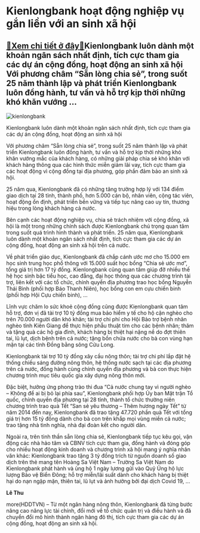 Kienlongbank hoạt động nghiệp vụ gắn liền với an sinh xã hội
============================================================

[:gift:Xem chi tiết ở đây:gift:](https://hddtvn.com/kienlongbank-hoat-dong-nghiep-vu-gan-lien-voi-an-sinh-xa-hoi/)Kienlongbank luôn dành một khoản ngân sách nhất định, tích cực tham gia các dự án cộng đồng, hoạt động an sinh xã hội Với phương châm “Sẵn lòng chia sẻ”, trong suốt 25 năm thành lập và phát triển Kienlongbank luôn đồng hành, tư vấn và hỗ trợ kịp thời những khó khăn vướng …
---------------------------------------------------------------------------------------------------------------------------------------------------------------------------------------------------------------------------------------------------------------------------------





![kienlongbank](https://hddtvn.com/wp-content/uploads/2021/01/2327_Kienlongbank_giao_dich_voi_khach_hang_3.jpg "kienlongbank")


Kienlongbank luôn dành một khoản ngân sách nhất định, tích cực tham gia các dự án cộng đồng, hoạt động an sinh xã hội



Với phương châm “Sẵn lòng chia sẻ”, trong suốt 25 năm thành lập và phát triển Kienlongbank luôn đồng hành, tư vấn và hỗ trợ kịp thời những khó khăn vướng mắc của khách hàng, có những giải pháp chia sẻ khó khăn với khách hàng thông qua các hình thức miễn giảm lãi vay, tích cực tham gia các hoạt động vì cộng đồng tại địa phương, góp phần đảm bảo an sinh xã hội.


25 năm qua, Kienlongbank đã có những tăng trưởng hợp lý với 134 điểm giao dịch tại 28 tỉnh, thành phố, hơn 5.000 cán bộ, nhân viên, cộng tác viên, hoạt động ổn định, phát triển bền vững và tiếp tục nâng cao uy tín, thương hiệu trong lòng khách hàng cả nước.


Bên cạnh các hoạt động nghiệp vụ, chia sẻ trách nhiệm với cộng đồng, xã hội là một trong những chính sách được Kienlongbank chú trọng quan tâm trong suốt quá trình hình thành và phát triển. 25 năm qua, Kienlongbank luôn dành một khoản ngân sách nhất định, tích cực tham gia các dự án cộng đồng, hoạt động an sinh xã hội trên cả nước.


Về phát triển giáo dục, Kienlongbank đã chắp cánh ước mơ cho 15.000 em học sinh trung học phổ thông với 15.000 suất học bổng “Chia sẻ ước mơ”, tổng giá trị hơn 17 tỷ đồng. Kienlongbank cũng quan tâm giúp đỡ nhiều thế hệ học sinh bậc tiểu học, cao đẳng, đại học thông qua các chương trình tài trợ, liên kết với các tổ chức, chính quyền địa phương trao học bổng Nguyễn Thái Bình (phối hợp Báo Thanh Niên), học bổng con em cựu chiến binh (phối hợp Hội Cựu chiến binh), …


Lĩnh vực chăm lo sức khoẻ cộng đồng cũng được Kienlongbank quan tâm hỗ trợ, đơn vị đã tài trợ 10 tỷ đồng mua bảo hiểm y tế cho hộ cận nghèo cho trên 70.000 người dân khó khăn; tài trợ chi phí cho Hội Bảo trợ bệnh nhân nghèo tỉnh Kiên Giang để thực hiện phẫu thuật tim cho các bệnh nhân; thăm và tặng quà các hộ gia đình, khách hàng bị thiệt hại nặng nề do đợt thiên tai, lũ lụt, dịch bệnh trên cả nước; tặng bồn chứa nước cho bà con vùng hạn mặn tại các tỉnh Đồng bằng sông Cửu Long.


Kienlongbank tài trợ 10 tỷ đồng xây cầu nông thôn; tài trợ chi phí lắp đặt hệ thống chiếu sáng đường nông thôn, hệ thống nước sạch tại các địa phương trên cả nước, đồng hành cùng chính quyền địa phương và bà con thực hiện chương trình mục tiêu quốc gia xây dựng nông thôn mới.


Đặc biệt, hưởng ứng phong trào thi đua “Cả nước chung tay vì người nghèo – Không để ai bị bỏ lại phía sau”, Kienlongbank phối hợp Ủy ban Mặt trận Tổ quốc, chính quyền địa phương tại 28 tỉnh, thành tổ chức thường niên chương trình trao quà Tết “San sẻ yêu thương – Thêm hương ngày Tết” từ năm 2014 đến nay, Kienlongbank đã trao tặng 47.720 phần quà Tết với tổng giá trị hơn 15 tỷ đồng dành cho bà con trên khắp mọi vùng miền cả nước; trao tặng nhà tình nghĩa, nhà đại đoàn kết cho người dân.


Ngoài ra, trên tinh thần sẵn lòng chia sẻ, Kienlongbank tiếp tục kêu gọi, vận động các nhà hảo tâm và CBNV tích cực tham gia, đồng hành và đóng góp cho nhiều hoạt động kinh doanh và chương trình xã hội mang ý nghĩa nhân văn khác: Kienlongbank trao tặng 3 tỷ đồng trích từ nguồn doanh số giao dịch trên thẻ mang tên Hoàng Sa Việt Nam – Trường Sa Việt Nam do Kienlongbank phát hành và ủng hộ 1 ngày lương gửi vào Quỹ Ủng hộ lực lượng Bảo vệ Biển Đông; hỗ trợ miễn/lãi suất dành cho khách hàng bị thiệt hại do nạn ngập mặn, thiên tai, lũ lụt và ảnh hưởng bởi đại dịch Covid 19, …




**Lê Thu**



more(HDDTVN) – Từ một ngân hàng nông thôn, Kienlongbank đã từng bước nâng cao năng lực tài chính, đổi mới về tổ chức quản trị và điều hành và đã chuyển đổi mô hình thành ngân hàng đô thị, tích cực tham gia các dự án cộng đồng, hoạt động an sinh xã hội.

